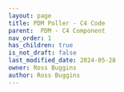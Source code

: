 ```yaml
---
layout: page
title: PDM Poller - C4 Code
parent:  PDM - C4 Component
nav_order: 1
has_children: true
is_not_draft: false
last_modified_date: 2024-05-28
owner: Ross Buggins
author: Ross Buggins
---
```

